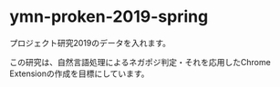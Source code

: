 # ymn-proken-2019-spring
プロジェクト研究2019のデータを入れます。

この研究は、自然言語処理によるネガポジ判定・それを応用したChrome Extensionの作成を目標にしています。

